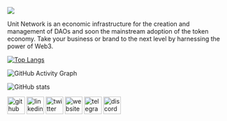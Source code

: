 ![](https://camo.githubusercontent.com/19bdb3f9075158459df33d729ae335ce48f95494c9fdf6d5c83af2ba09b5c43b/68747470733a2f2f7062732e7477696d672e636f6d2f70726f66696c655f62616e6e6572732f313531393032333935363332393634343033332f313635303939383834332f3130383078333630)

Unit Network is an economic infrastructure for the creation and management of DAOs and soon the mainstream adoption of the token economy. Take your business or brand to the next level by harnessing the power of Web3.



 


[![Top Langs](https://github-readme-stats.vercel.app/api/top-langs/?username=DarkEB1)](https://github.com/anuraghazra/github-readme-stats)



![GitHub Activity Graph](https://activity-graph.herokuapp.com/graph?username=DarkEB1)  

![GitHub stats](https://github-readme-stats.vercel.app/api?username=DarkEB1&show_icons=true&count_private=true)  


[<img src='https://cdn.jsdelivr.net/npm/simple-icons@3.0.1/icons/github.svg' alt='github' height='40'>](https://github.com/DarkEB1)  [<img src='https://cdn.jsdelivr.net/npm/simple-icons@3.0.1/icons/linkedin.svg' alt='linkedin' height='40'>](https://www.linkedin.com/in/unitventures/)  [<img src='https://cdn.jsdelivr.net/npm/simple-icons@3.0.1/icons/twitter.svg' alt='twitter' height='40'>](https://twitter.com/nicholas_dunn_)  [<img src='https://cdn.jsdelivr.net/npm/simple-icons@3.0.1/icons/icloud.svg' alt='website' height='40'>](https://www.unit.network/)  [<img src='https://cdn.jsdelivr.net/npm/simple-icons@3.0.1/icons/telegram.svg' alt='telegram' height='40'>](https://web.telegram.org/k/#@Nicholas_Dunn)  [<img src='https://cdn.jsdelivr.net/npm/simple-icons@3.0.1/icons/discord.svg' alt='discord' height='40'>](https://discord.gg/!EB1#1053) 

